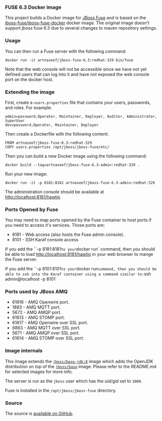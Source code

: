 ### FUSE 6.3 Docker image

This project builds a Docker image for [JBoss Fuse](http://www.jboss.org/products/fuse/overview/) and is based on
the [jboss-fuse/jboss-fuse-docker](https://github.com/jboss-fuse/jboss-fuse-docker) docker image. The original image
doesn't support jboss fuse 6.3 due to several changes to maven repository settings.

### Usage

You can then run a Fuse server with the following command:

    docker run -it artnaseef/jboss-fuse-6.3:redhat-329 bin/fuse

Note that the web console will not be accessible since we have not yet defined users that can log into it
and have not exposed the web console port on the docker host.

### Extending the image

First, create a `users.properties` file that contains your users, passwords, and roles.  For example:

    admin=password,Operator, Maintainer, Deployer, Auditor, Administrator, SuperUser
    dev=password,Operator, Maintainer, Deployer


Then create a Dockerfile with the following content:

    FROM artnaseef/jboss-fuse-6.3:redhat-329
    COPY users.properties /opt/jboss/jboss-fuse/etc/
    

Then you can build a new Docker image using the following command:

    docker build --tag=artnaseef/jboss-fuse-6.3-admin:redhat-329 .

Run your new image:

    docker run -it -p 8181:8181 artnaseef/jboss-fuse-6.3-admin:redhat-329

The administration console should be available at [http://localhost:8181/hawtio](http://localhost:8181/hawtio)

### Ports Opened by Fuse

You may need to map ports opened by the Fuse container to host ports if you need to access it's services.
Those ports are:

* 8181 - Web access (also hosts the Fuse admin console).
* 8101 - SSH Karaf console access

If you add the ``-p 8181:8181` to your `docker run` command, then you should be able to load [http://localhost:8181/hawtio](http://localhost:8181/hawtio) in your web browser to mange the Fuse server.

If you add the ``-p 8101:8101` to your `docker run` command, then you should be able to ssh into the Karaf container using a command similar to: `ssh admin@localhost -p 8101`

### Ports used by JBoss AMQ

* 61616 - AMQ Openwire port.
* 1883  - AMQ MQTT port.
* 5672  - AMQ AMQP port.
* 61613 - AMQ STOMP port.
* 61617 - AMQ Openwire over SSL port.
* 8883  - AMQ MQTT over SSL port.
* 5671  - AMQ AMQP over SSL port.
* 61614 - AMQ STOMP over SSL port.

### Image internals

This image extends the [`jboss/base-jdk:8`](https://github.com/JBoss-Dockerfiles/base-jdk/tree/jdk8) image which adds the OpenJDK distribution on top of the [`jboss/base`](https://github.com/JBoss-Dockerfiles/base) image. Please refer to the README.md for selected images for more info.

The server is run as the `jboss` user which has the uid/gid set to `1000`.

Fuse is installed in the `/opt/jboss/jboss-fuse` directory.

### Source

The source is [available on GitHub](https://github.com/artnaseef/docker-jboss-fuse-6.3).
